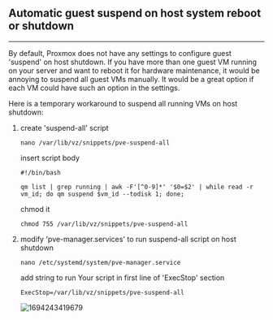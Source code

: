 ## Automatic guest suspend on host system reboot or shutdown

---

By default, Proxmox does not have any settings to configure guest 'suspend' on host shutdown.
If you have more than one guest VM running on your server and want to reboot it for hardware maintenance, it would be annoying to suspend all guest VMs manually.
It would be a great option if each VM could have such an option in the settings.

Here is a temporary workaround to suspend all running VMs on host shutdown:

1. create 'suspend-all' script
   ```shell
   nano /var/lib/vz/snippets/pve-suspend-all
   ```
   insert script body
   ```shell
   #!/bin/bash

   qm list | grep running | awk -F'[^0-9]*' '$0=$2' | while read -r vm_id; do qm suspend $vm_id --todisk 1; done;
   ```
   chmod it 
   ```shell
   chmod 755 /var/lib/vz/snippets/pve-suspend-all
   ```

2. modify 'pve-manager.services' to run suspend-all script on host shutdown
   ```shell
   nano /etc/systemd/system/pve-manager.service
   ```
   add string to run Your script in first line of 'ExecStop' section
   ```shell
   ExecStop=/var/lib/vz/snippets/pve-suspend-all
   ```
   ![1694243419679](https://github.com/lsd-techno/proxmoxdox/assets/6795932/28737db3-3e42-410a-98b3-5a3b49876648)
